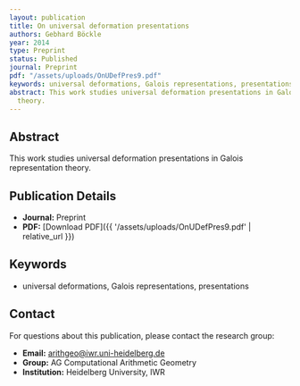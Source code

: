 ```yaml
---
layout: publication
title: On universal deformation presentations
authors: Gebhard Böckle
year: 2014
type: Preprint
status: Published
journal: Preprint
pdf: "/assets/uploads/OnUDefPres9.pdf"
keywords: universal deformations, Galois representations, presentations
abstract: This work studies universal deformation presentations in Galois representation
  theory.
---
```

## Abstract

This work studies universal deformation presentations in Galois representation theory.

## Publication Details

- **Journal:** Preprint
- **PDF:** [Download PDF]({{ \'/assets/uploads/OnUDefPres9.pdf\' | relative_url }})

## Keywords

- universal deformations, Galois representations, presentations


## Contact

For questions about this publication, please contact the research group:
- **Email:** arithgeo@iwr.uni-heidelberg.de
- **Group:** AG Computational Arithmetic Geometry
- **Institution:** Heidelberg University, IWR